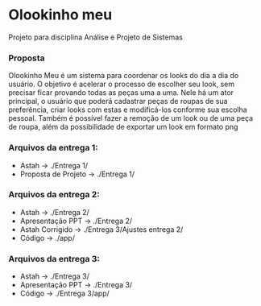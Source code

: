 # Olookinho meu
Projeto para disciplina Análise e Projeto de Sistemas

### Proposta
Olookinho Meu é um sistema para coordenar os looks do dia a dia do usuário. O objetivo é acelerar o processo de escolher seu look, sem precisar ficar provando todas as peças uma a uma. Nele há um ator principal, o usuário que poderá cadastrar peças de roupas de sua preferência, criar looks com estas e modificá-los conforme sua escolha pessoal. Também é possível fazer a remoção de um look ou de uma peça de roupa, além da possibilidade de exportar um look em formato png

### Arquivos da entrega 1:
  - Astah -> ./Entrega 1/
  - Proposta de Projeto -> ./Entrega 1/

### Arquivos da entrega 2:
   - Astah -> ./Entrega 2/
   - Apresentação PPT -> ./Entrega 2/
   - Astah Corrigido -> ./Entrega 3/Ajustes entrega 2/
   - Código -> ./app/
  
### Arquivos da entrega 3:
  - Astah -> ./Entrega 3/
  - Apresentação PPT -> ./Entrega 3/
  - Código -> ./Entrega 3/app/
